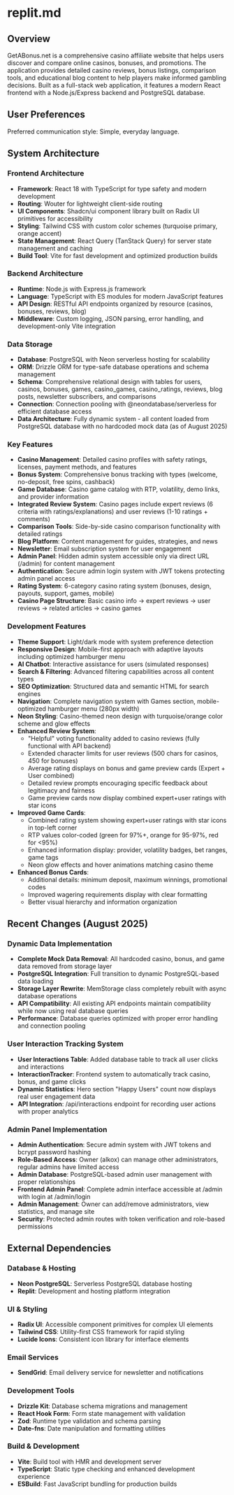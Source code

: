 # replit.md

## Overview

GetABonus.net is a comprehensive casino affiliate website that helps users discover and compare online casinos, bonuses, and promotions. The application provides detailed casino reviews, bonus listings, comparison tools, and educational blog content to help players make informed gambling decisions. Built as a full-stack web application, it features a modern React frontend with a Node.js/Express backend and PostgreSQL database.

## User Preferences

Preferred communication style: Simple, everyday language.

## System Architecture

### Frontend Architecture
- **Framework**: React 18 with TypeScript for type safety and modern development
- **Routing**: Wouter for lightweight client-side routing
- **UI Components**: Shadcn/ui component library built on Radix UI primitives for accessibility
- **Styling**: Tailwind CSS with custom color schemes (turquoise primary, orange accent)
- **State Management**: React Query (TanStack Query) for server state management and caching
- **Build Tool**: Vite for fast development and optimized production builds

### Backend Architecture
- **Runtime**: Node.js with Express.js framework
- **Language**: TypeScript with ES modules for modern JavaScript features
- **API Design**: RESTful API endpoints organized by resource (casinos, bonuses, reviews, blog)
- **Middleware**: Custom logging, JSON parsing, error handling, and development-only Vite integration

### Data Storage
- **Database**: PostgreSQL with Neon serverless hosting for scalability
- **ORM**: Drizzle ORM for type-safe database operations and schema management
- **Schema**: Comprehensive relational design with tables for users, casinos, bonuses, games, casino_games, casino_ratings, reviews, blog posts, newsletter subscribers, and comparisons
- **Connection**: Connection pooling with @neondatabase/serverless for efficient database access
- **Data Architecture**: Fully dynamic system - all content loaded from PostgreSQL database with no hardcoded mock data (as of August 2025)

### Key Features
- **Casino Management**: Detailed casino profiles with safety ratings, licenses, payment methods, and features
- **Bonus System**: Comprehensive bonus tracking with types (welcome, no-deposit, free spins, cashback)
- **Game Database**: Casino game catalog with RTP, volatility, demo links, and provider information
- **Integrated Review System**: Casino pages include expert reviews (6 criteria with ratings/explanations) and user reviews (1-10 ratings + comments)
- **Comparison Tools**: Side-by-side casino comparison functionality with detailed ratings
- **Blog Platform**: Content management for guides, strategies, and news
- **Newsletter**: Email subscription system for user engagement
- **Admin Panel**: Hidden admin system accessible only via direct URL (/admin) for content management
- **Authentication**: Secure admin login system with JWT tokens protecting admin panel access
- **Rating System**: 6-category casino rating system (bonuses, design, payouts, support, games, mobile)
- **Casino Page Structure**: Basic casino info → expert reviews → user reviews → related articles → casino games

### Development Features
- **Theme Support**: Light/dark mode with system preference detection
- **Responsive Design**: Mobile-first approach with adaptive layouts including optimized hamburger menu
- **AI Chatbot**: Interactive assistance for users (simulated responses)
- **Search & Filtering**: Advanced filtering capabilities across all content types
- **SEO Optimization**: Structured data and semantic HTML for search engines
- **Navigation**: Complete navigation system with Games section, mobile-optimized hamburger menu (280px width)
- **Neon Styling**: Casino-themed neon design with turquoise/orange color scheme and glow effects
- **Enhanced Review System**: 
  - "Helpful" voting functionality added to casino reviews (fully functional with API backend)
  - Extended character limits for user reviews (500 chars for casinos, 450 for bonuses)
  - Average rating displays on bonus and game preview cards (Expert + User combined)
  - Detailed review prompts encouraging specific feedback about legitimacy and fairness
  - Game preview cards now display combined expert+user ratings with star icons
- **Improved Game Cards**: 
  - Combined rating system showing expert+user ratings with star icons in top-left corner
  - RTP values color-coded (green for 97%+, orange for 95-97%, red for <95%)
  - Enhanced information display: provider, volatility badges, bet ranges, game tags
  - Neon glow effects and hover animations matching casino theme
- **Enhanced Bonus Cards**: 
  - Additional details: minimum deposit, maximum winnings, promotional codes
  - Improved wagering requirements display with clear formatting
  - Better visual hierarchy and information organization

## Recent Changes (August 2025)

### Dynamic Data Implementation
- **Complete Mock Data Removal**: All hardcoded casino, bonus, and game data removed from storage layer
- **PostgreSQL Integration**: Full transition to dynamic PostgreSQL-based data loading
- **Storage Layer Rewrite**: MemStorage class completely rebuilt with async database operations
- **API Compatibility**: All existing API endpoints maintain compatibility while now using real database queries
- **Performance**: Database queries optimized with proper error handling and connection pooling

### User Interaction Tracking System
- **User Interactions Table**: Added database table to track all user clicks and interactions
- **InteractionTracker**: Frontend system to automatically track casino, bonus, and game clicks
- **Dynamic Statistics**: Hero section "Happy Users" count now displays real user engagement data
- **API Integration**: /api/interactions endpoint for recording user actions with proper analytics

### Admin Panel Implementation
- **Admin Authentication**: Secure admin system with JWT tokens and bcrypt password hashing
- **Role-Based Access**: Owner (alkox) can manage other administrators, regular admins have limited access
- **Admin Database**: PostgreSQL-based admin user management with proper relationships
- **Frontend Admin Panel**: Complete admin interface accessible at /admin with login at /admin/login
- **Admin Management**: Owner can add/remove administrators, view statistics, and manage site
- **Security**: Protected admin routes with token verification and role-based permissions

## External Dependencies

### Database & Hosting
- **Neon PostgreSQL**: Serverless PostgreSQL database hosting
- **Replit**: Development and hosting platform integration

### UI & Styling
- **Radix UI**: Accessible component primitives for complex UI elements
- **Tailwind CSS**: Utility-first CSS framework for rapid styling
- **Lucide Icons**: Consistent icon library for interface elements

### Email Services
- **SendGrid**: Email delivery service for newsletter and notifications

### Development Tools
- **Drizzle Kit**: Database schema migrations and management
- **React Hook Form**: Form state management with validation
- **Zod**: Runtime type validation and schema parsing
- **Date-fns**: Date manipulation and formatting utilities

### Build & Development
- **Vite**: Build tool with HMR and development server
- **TypeScript**: Static type checking and enhanced development experience
- **ESBuild**: Fast JavaScript bundling for production builds